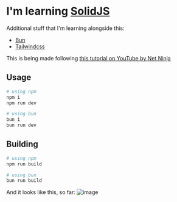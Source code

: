 # I'm learning [SolidJS](https://www.solidjs.com)
Additional stuff that I'm learning alongside this:
- [Bun](https://bun.sh)
- [Tailwindcss](https://tailwindcss.com)

This is being made following [this tutorial on YouTube by Net Ninja](https://www.youtube.com/playlist?list=PL4cUxeGkcC9gU_GvFygZFu0aBysPilkbB)

## Usage
```bash
# using npm
npm i
npm run dev

# using bun
bun i
bun run dev
```

## Building
```bash
# using npm
npm run build

# using bun
bun run build
```
And it looks like this, so far:
![image](https://github.com/PedroDelaRisso/learning-stuff/assets/37818660/ed8e4779-9dab-4ea1-a925-8e92ed14a77b)

